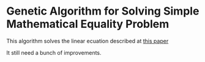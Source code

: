 # Genetic Algorithm for Solving Simple Mathematical Equality Problem
This algorithm solves the linear ecuation described at [this paper](https://arxiv.org/ftp/arxiv/papers/1308/1308.4675.pdf)

It still need a bunch of improvements.

